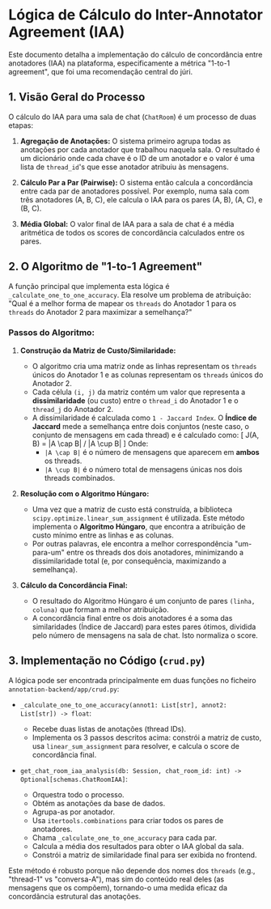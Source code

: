 # Lógica de Cálculo do Inter-Annotator Agreement (IAA)

Este documento detalha a implementação do cálculo de concordância entre anotadores (IAA) na plataforma, especificamente a métrica "1-to-1 agreement", que foi uma recomendação central do júri.

## 1. Visão Geral do Processo

O cálculo do IAA para uma sala de chat (`ChatRoom`) é um processo de duas etapas:

1.  **Agregação de Anotações:** O sistema primeiro agrupa todas as anotações por cada anotador que trabalhou naquela sala. O resultado é um dicionário onde cada chave é o ID de um anotador e o valor é uma lista de `thread_id`'s que esse anotador atribuiu às mensagens.

2.  **Cálculo Par a Par (Pairwise):** O sistema então calcula a concordância entre cada par de anotadores possível. Por exemplo, numa sala com três anotadores (A, B, C), ele calcula o IAA para os pares (A, B), (A, C), e (B, C).

3.  **Média Global:** O valor final de IAA para a sala de chat é a média aritmética de todos os scores de concordância calculados entre os pares.

## 2. O Algoritmo de "1-to-1 Agreement"

A função principal que implementa esta lógica é `_calculate_one_to_one_accuracy`. Ela resolve um problema de atribuição: "Qual é a melhor forma de mapear os `threads` do Anotador 1 para os `threads` do Anotador 2 para maximizar a semelhança?"

### Passos do Algoritmo:

1.  **Construção da Matriz de Custo/Similaridade:**
    *   O algoritmo cria uma matriz onde as linhas representam os `threads` únicos do Anotador 1 e as colunas representam os `threads` únicos do Anotador 2.
    *   Cada célula `(i, j)` da matriz contém um valor que representa a **dissimilaridade** (ou custo) entre o `thread_i` do Anotador 1 e o `thread_j` do Anotador 2.
    *   A dissimilaridade é calculada como `1 - Jaccard Index`. O **Índice de Jaccard** mede a semelhança entre dois conjuntos (neste caso, o conjunto de mensagens em cada thread) e é calculado como:
        \[ J(A, B) = |A \cap B| / |A \cup B| \]
        Onde:
        *   `|A \cap B|` é o número de mensagens que aparecem em **ambos** os threads.
        *   `|A \cup B|` é o número total de mensagens únicas nos dois threads combinados.

2.  **Resolução com o Algoritmo Húngaro:**
    *   Uma vez que a matriz de custo está construída, a biblioteca `scipy.optimize.linear_sum_assignment` é utilizada. Este método implementa o **Algoritmo Húngaro**, que encontra a atribuição de custo mínimo entre as linhas e as colunas.
    *   Por outras palavras, ele encontra a melhor correspondência "um-para-um" entre os threads dos dois anotadores, minimizando a dissimilaridade total (e, por consequência, maximizando a semelhança).

3.  **Cálculo da Concordância Final:**
    *   O resultado do Algoritmo Húngaro é um conjunto de pares `(linha, coluna)` que formam a melhor atribuição.
    *   A concordância final entre os dois anotadores é a soma das similaridades (Índice de Jaccard) para estes pares ótimos, dividida pelo número de mensagens na sala de chat. Isto normaliza o score.

## 3. Implementação no Código (`crud.py`)

A lógica pode ser encontrada principalmente em duas funções no ficheiro `annotation-backend/app/crud.py`:

-   `_calculate_one_to_one_accuracy(annot1: List[str], annot2: List[str]) -> float`:
    *   Recebe duas listas de anotações (thread IDs).
    *   Implementa os 3 passos descritos acima: constrói a matriz de custo, usa `linear_sum_assignment` para resolver, e calcula o score de concordância final.

-   `get_chat_room_iaa_analysis(db: Session, chat_room_id: int) -> Optional[schemas.ChatRoomIAA]`:
    *   Orquestra todo o processo.
    *   Obtém as anotações da base de dados.
    *   Agrupa-as por anotador.
    *   Usa `itertools.combinations` para criar todos os pares de anotadores.
    *   Chama `_calculate_one_to_one_accuracy` para cada par.
    *   Calcula a média dos resultados para obter o IAA global da sala.
    *   Constrói a matriz de similaridade final para ser exibida no frontend.

Este método é robusto porque não depende dos nomes dos `threads` (e.g., "thread-1" vs "conversa-A"), mas sim do conteúdo real deles (as mensagens que os compõem), tornando-o uma medida eficaz da concordância estrutural das anotações. 